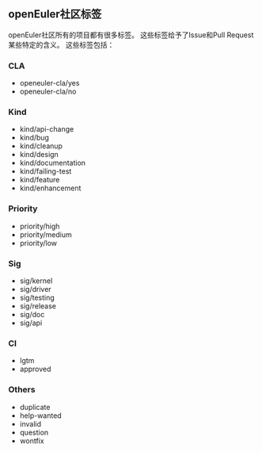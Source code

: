 ## openEuler社区标签

openEuler社区所有的项目都有很多标签。
这些标签给予了Issue和Pull Request某些特定的含义。
这些标签包括：

### CLA

* openeuler-cla/yes
* openeuler-cla/no

### Kind

* kind/api-change
* kind/bug
* kind/cleanup
* kind/design
* kind/documentation
* kind/failing-test
* kind/feature
* kind/enhancement

### Priority

* priority/high
* priority/medium
* priority/low

### Sig

* sig/kernel
* sig/driver
* sig/testing
* sig/release
* sig/doc
* sig/api

### CI

* lgtm
* approved

### Others

* duplicate
* help-wanted
* invalid
* question
* wontfix
